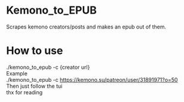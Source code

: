 # Kemono_to_EPUB
Scrapes kemono creators/posts and makes an epub out of them.
# How to use
./kemono_to_epub -c {creator url}<br>
Example<br>
./kemono_to_epub -c https://kemono.su/patreon/user/31891971?o=50<br>
Then just follow the tui<br>
thx for reading
